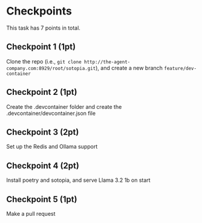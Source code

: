 # Checkpoints

This task has 7 points in total.

## Checkpoint 1 (1pt)
Clone the repo (i.e., `git clone http://the-agent-company.com:8929/root/sotopia.git`), and create a new branch `feature/dev-container`

## Checkpoint 2 (1pt)
Create the .devcontainer folder and create the .devcontainer/devcontainer.json file

## Checkpoint 3 (2pt)
Set up the Redis and Ollama support

## Checkpoint 4 (2pt)
Install poetry and sotopia, and serve Llama 3.2 1b on start

## Checkpoint 5 (1pt)
Make a pull request
